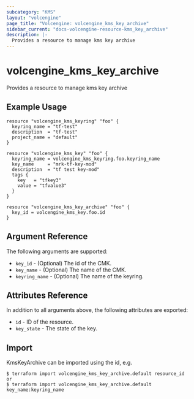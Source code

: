 ```yaml
---
subcategory: "KMS"
layout: "volcengine"
page_title: "Volcengine: volcengine_kms_key_archive"
sidebar_current: "docs-volcengine-resource-kms_key_archive"
description: |-
  Provides a resource to manage kms key archive
---
```

# volcengine_kms_key_archive
Provides a resource to manage kms key archive
## Example Usage
```hcl
resource "volcengine_kms_keyring" "foo" {
  keyring_name = "tf-test"
  description  = "tf-test"
  project_name = "default"
}

resource "volcengine_kms_key" "foo" {
  keyring_name = volcengine_kms_keyring.foo.keyring_name
  key_name     = "mrk-tf-key-mod"
  description  = "tf test key-mod"
  tags {
    key   = "tfkey3"
    value = "tfvalue3"
  }
}

resource "volcengine_kms_key_archive" "foo" {
  key_id = volcengine_kms_key.foo.id
}
```
## Argument Reference
The following arguments are supported:
* `key_id` - (Optional) The id of the CMK.
* `key_name` - (Optional) The name of the CMK.
* `keyring_name` - (Optional) The name of the keyring.

## Attributes Reference
In addition to all arguments above, the following attributes are exported:
* `id` - ID of the resource.
* `key_state` - The state of the key.


## Import
KmsKeyArchive can be imported using the id, e.g.
```
$ terraform import volcengine_kms_key_archive.default resource_id
or
$ terraform import volcengine_kms_key_archive.default key_name:keyring_name
```

